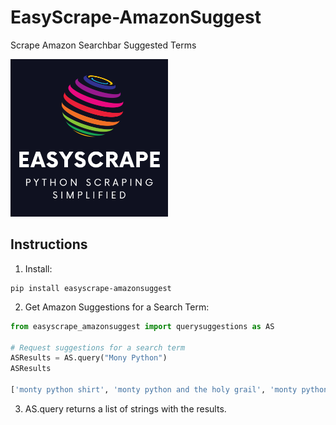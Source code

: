 # EasyScrape-AmazonSuggest

Scrape Amazon Searchbar Suggested Terms

<img src="https://github.com/amazingjoe/amazingjoe.github.io/blob/main/imgs/Easyscrape.png" width="50%"/>

## Instructions

1. Install:

```
pip install easyscrape-amazonsuggest
```

2. Get Amazon Suggestions for a Search Term:

```python
from easyscrape_amazonsuggest import querysuggestions as AS

# Request suggestions for a search term
ASResults = AS.query("Mony Python")
ASResults

['monty python shirt', 'monty python and the holy grail', 'monty python', 'monty python blu ray', 'monty python gifts', 'monty python and the holy grail merchandise', 'monty python flying circus complete series', 'monty python dvd', 'monty python door mat', 'monty python fluxx']
```

3. AS.query returns a list of strings with the results.